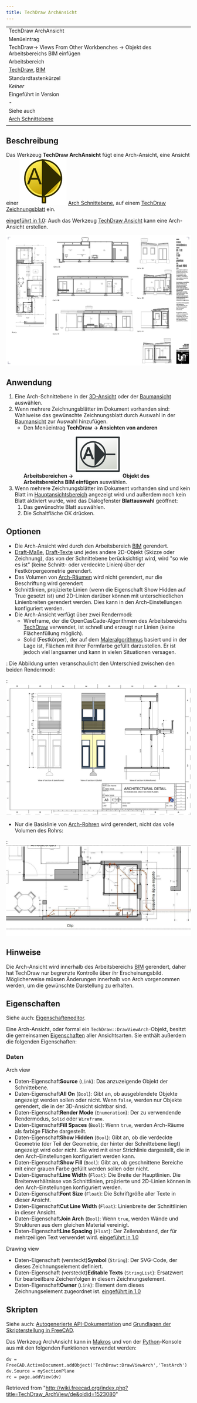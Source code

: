 ```yaml
---
title: TechDraw ArchAnsicht
---
```


|                                                                                                         |
| ------------------------------------------------------------------------------------------------------- |
| TechDraw ArchAnsicht                                                                                    |
| Menüeintrag                                                                                             |
| TechDraw→ Views From Other Workbenches → Objekt des Arbeitsbereichs BIM einfügen                        |
| Arbeitsbereich                                                                                          |
| [TechDraw](/TechDraw_Workbench/de "TechDraw Workbench/de"), [BIM](/BIM_Workbench/de "BIM Workbench/de") |
| Standardtastenkürzel                                                                                    |
| _Keiner_                                                                                                |
| Eingeführt in Version                                                                                   |
| -                                                                                                       |
| Siehe auch                                                                                              |
| [Arch Schnittebene](/Arch_SectionPlane/de "Arch SectionPlane/de")                                       |
|                                                                                                         |

## Beschreibung

Das Werkzeug **TechDraw ArchAnsicht** fügt eine Arch-Ansicht, eine Ansicht einer ![](/src/assets/images/Arch_SectionPlane.svg) [Arch Schnittebene](/Arch_SectionPlane/de "Arch SectionPlane/de"), auf einem [TechDraw Zeichnungsblatt](/TechDraw_PageDefault/de "TechDraw PageDefault/de") ein.

[eingeführt in 1.0](/Release_notes_1.0/de "Release notes 1.0/de"): Auch das Werkzeug [TechDraw Ansicht](/TechDraw_View/de "TechDraw View/de") kann eine Arch-Ansicht erstellen.

![](/src/assets/images/TechDraw_Arch_example.jpg)

## Anwendung

1. Eine Arch-Schnittebene in der [3D-Ansicht](/3D_view/de "3D view/de") oder der [Baumansicht](/Tree_view/de "Tree view/de") auswählen.
2. Wenn mehrere Zeichnungsblätter im Dokument vorhanden sind: Wahlweise das gewünschte Zeichnungsblatt durch Auswahl in der [Baumansicht](/Tree_view/de "Tree view/de") zur Auswahl hinzufügen.
   - Den Menüeintrag **TechDraw → Ansichten von anderen Arbeitsbereichen → ![](/src/assets/images/TechDraw_ArchView.svg) Objekt des Arbeitsbereichs BIM einfügen** auswählen.
3. Wenn mehrere Zeichnungsblätter im Dokument vorhanden sind und kein Blatt im [Hauptansichtsbereich](/Main_view_area/de "Main view area/de") angezeigt wird und außerdem noch kein Blatt aktiviert wurde, wird das Dialogfenster **Blattauswahl** geöffnet:
   1. Das gewünschte Blatt auswählen.
   2. Die Schaltfläche OK drücken.

## Optionen

- Die Arch-Ansicht wird durch den Arbeitsbereich [BIM](/BIM_Workbench/de "BIM Workbench/de") gerendert.
- [Draft-Maße](/Draft_Snap_Dimensions/de "Draft Snap Dimensions/de"), [Draft-Texte](/Draft_Text/de "Draft Text/de") und jedes andere 2D-Objekt (Skizze oder Zeichnung), das von der Schnittebene berücksichtigt wird, wird "so wie es ist" (keine Schnitt- oder verdeckte Linien) über der Festkörpergeometrie gerendert.
- Das Volumen von [Arch-Räumen](/Arch_Space/de "Arch Space/de") wird nicht gerendert, nur die Beschriftung wird gerendert
- Schnittlinien, projizierte Linien (wenn die Eigenschaft Show Hidden auf True gesetzt ist) und 2D-Linien darüber können mit unterschiedlichen Linienbreiten gerendert werden. Dies kann in den Arch-Einstellungen konfiguriert werden.
- Die Arch-Ansicht verfügt über zwei Rendermodi:
  - Wireframe, der die OpenCasCade-Algorithmen des Arbeitsbereichs [TechDraw](/TechDraw_Workbench "TechDraw Workbench") verwendet, ist schnell und erzeugt nur Linien (keine Flächenfüllung möglich).
  - Solid (Festkörper), der auf dem [Maleralgorithmus](https://de.wikipedia.org/wiki/Maleralgorithmus) basiert und in der Lage ist, Flächen mit ihrer Formfarbe gefüllt darzustellen. Er ist jedoch viel langsamer und kann in vielen Situationen versagen.

: Die Abbildung unten veranschaulicht den Unterschied zwischen den beiden Rendermodi:

: ![](/src/assets/images/TechDraw_Arch_rendering.jpg)

- Nur die Basislinie von [Arch-Rohren](/Arch_Pipe/de "Arch Pipe/de") wird gerendert, nicht das volle Volumen des Rohrs:

: ![](/src/assets/images/TechDraw_Arch_piping.jpg)

## Hinweise

Die Arch-Ansicht wird innerhalb des Arbeitsbereichs [BIM](/BIM_Workbench/de "BIM Workbench/de") gerendert, daher hat TechDraw nur begrenzte Kontrolle über ihr Erscheinungsbild. Möglicherweise müssen Änderungen innerhalb von Arch vorgenommen werden, um die gewünschte Darstellung zu erhalten.

## Eigenschaften

Siehe auch: [Eigenschafteneditor](/Property_editor/de "Property editor/de").

Eine Arch-Ansicht, oder formal ein `TechDraw::DrawViewArch`-Objekt, besitzt die gemeinsamen [Eigenschaften](/TechDraw_View/de#Eigenschaften_der_Bauteilansicht "TechDraw View/de") aller Ansichtsarten. Sie enthält außerdem die folgenden Eigenschaften:

### Daten

Arch view

- Daten-Eigenschaft**Source** (`Link`): Das anzuzeigende Objekt der Schnittebene.
- Daten-Eigenschaft**All On** (`Bool`): Gibt an, ob ausgeblendete Objekte angezeigt werden sollen oder nicht. Wenn `false`, werden nur Objekte gerendert, die in der 3D-Ansicht sichtbar sind.
- Daten-Eigenschaft**Render Mode** (`Enumeration`): Der zu verwendende Rendermodus, `Solid` oder `Wireframe`.
- Daten-Eigenschaft**Fill Spaces** (`Bool`): Wenn `true`, werden Arch-Räume als farbige Fläche dargestellt.
- Daten-Eigenschaft**Show Hidden** (`Bool`): Gibt an, ob die verdeckte Geometrie (der Teil der Geometrie, der hinter der Schnittebene liegt) angezeigt wird oder nicht. Sie wird mit einer Strichlinie dargestellt, die in den Arch-Einstellungen konfiguriert werden kann.
- Daten-Eigenschaft**Show Fill** (`Bool`): Gibt an, ob geschnittene Bereiche mit einer grauen Farbe gefüllt werden sollen oder nicht.
- Daten-Eigenschaft**Line Width** (`Float`): Die Breite der Hauptlinien. Die Breitenverhältnisse von Schnittlinien, projizierte und 2D-Linien können in den Arch-Einstellungen konfiguriert werden.
- Daten-Eigenschaft**Font Size** (`Float`): Die Schriftgröße aller Texte in dieser Ansicht.
- Daten-Eigenschaft**Cut Line Width** (`Float`): Linienbreite der Schnittlinien in dieser Ansicht.
- Daten-Eigenschaft**Join Arch** (`Bool`): Wenn `true`, werden Wände und Strukturen aus dem gleichen Material vereinigt.
- Daten-Eigenschaft**Line Spacing** (`Float`): Der Zeilenabstand, der für mehrzeiligen Text verwendet wird. [eingeführt in 1.0](/Release_notes_1.0/de "Release notes 1.0/de")

Drawing view

- Daten-Eigenschaft (versteckt)**Symbol** (`String`): Der SVG-Code, der dieses Zeichnungselement definiert.
- Daten-Eigenschaft (versteckt)**Editable Texts** (`StringList`): Ersatzwert für bearbeitbare Zeichenfolgen in diesem Zeichnungselement.
- Daten-Eigenschaft**Owner** (`Link`): Element dem dieses Zeichnungselement zugeordnet ist. [eingeführt in 1.0](/Release_notes_1.0/de "Release notes 1.0/de")

## Skripten

Siehe auch: [Autogenerierte API-Dokumentation](https://freecad.github.io/SourceDoc/) und [Grundlagen der Skripterstellung in FreeCAD](/FreeCAD_Scripting_Basics/de "FreeCAD Scripting Basics/de").

Das Werkzeug ArchAnsicht kann in [Makros](/Macros/de "Macros/de") und von der [Python](/Python/de "Python/de")-Konsole aus mit den folgenden Funktionen verwendet werden:

```
dv = FreeCAD.ActiveDocument.addObject('TechDraw::DrawViewArch','TestArch')
dv.Source = mySectionPlane
rc = page.addView(dv)

```

Retrieved from "<http://wiki.freecad.org/index.php?title=TechDraw_ArchView/de&oldid=1523080>"
